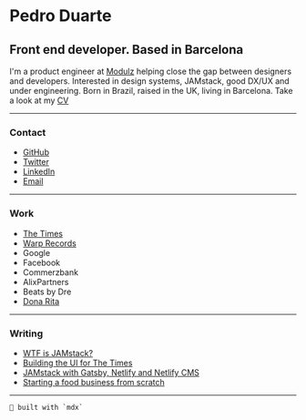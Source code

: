 # Pedro Duarte

## Front end developer. Based in Barcelona

I'm a product engineer at [Modulz](https://modulz.app) helping close the gap between designers and developers. Interested in design systems, JAMstack, good DX/UX and under engineering. Born in Brazil, raised in the UK, living in Barcelona. Take a look at my [CV](./cv.md)

---

### Contact

- [GitHub](https://github.com/peduarte)
- [Twitter](https://twitter.com/peduarte)
- [LinkedIn](https://uk.linkedin.com/in/peduarteltd)
- [Email](mailto:contact@peduarte.com)

---

### Work

- [The Times](https://thetimes.co.uk)
- [Warp Records](https://warp.net)
- Google
- Facebook
- Commerzbank
- AlixPartners
- Beats by Dre
- [Dona Rita](https://donarita.co.uk)

---

### Writing

- [WTF is JAMstack?](https://jamstack.wtf)
- [Building the UI for The Times](https://medium.com/swlh/building-the-ui-for-the-new-the-times-website-26dc4e6569e)
- [JAMstack with Gatsby, Netlify and Netlify CMS](https://medium.com/netlify/jamstack-with-gatsby-netlify-and-netlify-cms-a300735e2c5d)
- [Starting a food business from scratch](https://medium.com/@OiDonaRita/starting-a-food-business-from-scratch-9baed673657c)

---

```
👊 built with `mdx`
```
